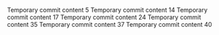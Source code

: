 Temporary commit content 5
Temporary commit content 14
Temporary commit content 17
Temporary commit content 24
Temporary commit content 35
Temporary commit content 37
Temporary commit content 40
